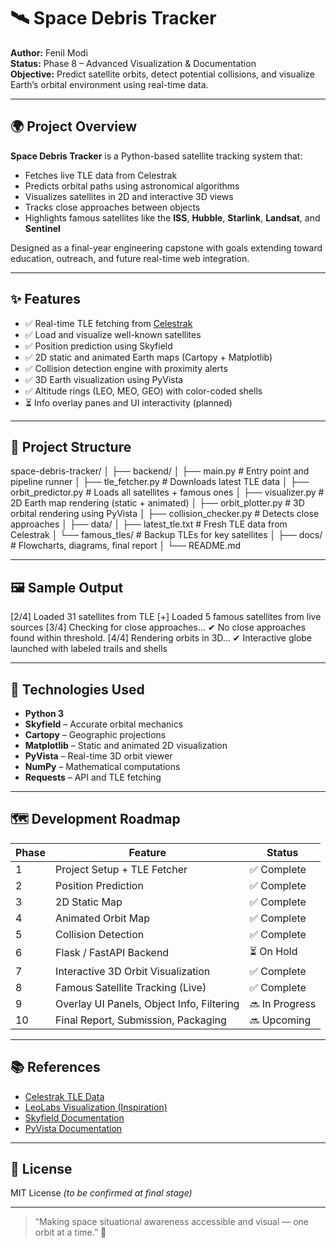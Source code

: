 # 🛰️ Space Debris Tracker

**Author:** Fenil Modi  
**Status:** Phase 8 – Advanced Visualization & Documentation  
**Objective:** Predict satellite orbits, detect potential collisions, and visualize Earth’s orbital environment using real-time data.

---

## 🌍 Project Overview

**Space Debris Tracker** is a Python-based satellite tracking system that:

- Fetches live TLE data from Celestrak  
- Predicts orbital paths using astronomical algorithms  
- Visualizes satellites in 2D and interactive 3D views  
- Tracks close approaches between objects  
- Highlights famous satellites like the **ISS**, **Hubble**, **Starlink**, **Landsat**, and **Sentinel**

Designed as a final-year engineering capstone with goals extending toward education, outreach, and future real-time web integration.

---

## ✨ Features

- ✅ Real-time TLE fetching from [Celestrak](https://celestrak.org)  
- ✅ Load and visualize well-known satellites  
- ✅ Position prediction using Skyfield  
- ✅ 2D static and animated Earth maps (Cartopy + Matplotlib)  
- ✅ Collision detection engine with proximity alerts  
- ✅ 3D Earth visualization using PyVista  
- ✅ Altitude rings (LEO, MEO, GEO) with color-coded shells  
- ⏳ Info overlay panes and UI interactivity (planned)

---

## 📁 Project Structure

space-debris-tracker/
│
├── backend/
│ ├── main.py # Entry point and pipeline runner
│ ├── tle_fetcher.py # Downloads latest TLE data
│ ├── orbit_predictor.py # Loads all satellites + famous ones
│ ├── visualizer.py # 2D Earth map rendering (static + animated)
│ ├── orbit_plotter.py # 3D orbital rendering using PyVista
│ ├── collision_checker.py # Detects close approaches
│
├── data/
│ ├── latest_tle.txt # Fresh TLE data from Celestrak
│ └── famous_tles/ # Backup TLEs for key satellites
│
├── docs/ # Flowcharts, diagrams, final report
│
└── README.md

---

## 🖼️ Sample Output

[2/4] Loaded 31 satellites from TLE
[+] Loaded 5 famous satellites from live sources
[3/4] Checking for close approaches...
✔ No close approaches found within threshold.
[4/4] Rendering orbits in 3D...
✔ Interactive globe launched with labeled trails and shells


---

## 🧪 Technologies Used

- **Python 3**
- **Skyfield** – Accurate orbital mechanics
- **Cartopy** – Geographic projections
- **Matplotlib** – Static and animated 2D visualization
- **PyVista** – Real-time 3D orbit viewer
- **NumPy** – Mathematical computations
- **Requests** – API and TLE fetching

---

## 🗺️ Development Roadmap

| Phase | Feature                                      | Status        |
|-------|----------------------------------------------|---------------|
| 1     | Project Setup + TLE Fetcher                  | ✅ Complete    |
| 2     | Position Prediction                          | ✅ Complete    |
| 3     | 2D Static Map                                | ✅ Complete    |
| 4     | Animated Orbit Map                           | ✅ Complete    |
| 5     | Collision Detection                          | ✅ Complete    |
| 6     | Flask / FastAPI Backend                      | ⏳ On Hold     |
| 7     | Interactive 3D Orbit Visualization           | ✅ Complete    |
| 8     | Famous Satellite Tracking (Live)             | ✅ Complete    |
| 9     | Overlay UI Panels, Object Info, Filtering    | 🔜 In Progress |
| 10    | Final Report, Submission, Packaging          | 🔜 Upcoming    |

---

## 📚 References

- [Celestrak TLE Data](https://celestrak.org/NORAD/elements/)  
- [LeoLabs Visualization (Inspiration)](https://platform.leolabs.space/visualizations/leo)  
- [Skyfield Documentation](https://rhodesmill.org/skyfield/)  
- [PyVista Documentation](https://docs.pyvista.org/)

---

## 📜 License

MIT License *(to be confirmed at final stage)*

---

> “Making space situational awareness accessible and visual — one orbit at a time.” 🌌
